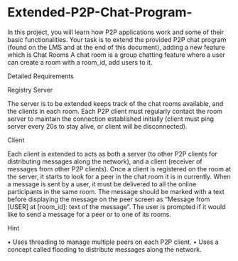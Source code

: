 # Extended-P2P-Chat-Program-
In this project, you will learn how P2P applications work and some of their basic functionalities.  Your task is to extend the provided P2P chat program (found on the LMS and at the end of this  document), adding a new feature which is Chat Rooms A chat room is a group chatting feature where a user can create a room with a room_id, add users to  it.

Detailed Requirements 

Registry Server

The server is to be extended keeps track of the chat rooms available, and the clients in each room. 
Each P2P client must regularly contact the room server to maintain the connection established 
initially (client must ping server every 20s to stay alive, or client will be disconnected).

Client

Each client is extended to acts as both a server (to other P2P clients for distributing messages along 
the network), and a client (receiver of messages from other P2P clients). Once a client is registered 
on the room at the server, it starts to look for a peer in the chat room it is in currently. When a message
is sent by a user, it must be delivered to all the online participants in the same room.
The message should be marked with a text before displaying the message on the peer screen as 
“Message from [USER] at [room_id]: text of the message”.
The user is prompted if it would like to send a message for a peer or to one of its rooms.

Hint

• Uses threading to manage multiple peers on each P2P client.
• Uses a concept called flooding to distribute messages along the network.

